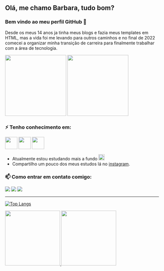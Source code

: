 ## Olá, me chamo Barbara, tudo bom? 
### Bem vindo ao meu perfil GitHub 🥰

Desde os meus 14 anos ja tinha meus blogs e fazia meus templates em HTML, mas a vida foi me levando para outros caminhos e no final de 2022 comecei a organizar minha transição de carreira para finalmente trabalhar com a área de tecnologia.

<img src="https://media.tenor.com/_CtyqFYn7ZsAAAAC/pokemon-blastoise.gif" width="200" height="200"/> <img src="https://media.tenor.com/GLEinWYUNk0AAAAd/dog.gif" width="200" height="200"/>

### ⚡ Tenho conhecimento em: 

<img src="https://cdn.jsdelivr.net/gh/devicons/devicon/icons/html5/html5-original.svg" width="40" height="40" /> <img src="https://cdn.jsdelivr.net/gh/devicons/devicon/icons/css3/css3-original.svg"  width="40" height="40"/> <img src="https://cdn.jsdelivr.net/gh/devicons/devicon/icons/javascript/javascript-original.svg" width="40" height="40"/>

- Atualmente estou estudando mais a fundo <img src="https://cdn.jsdelivr.net/gh/devicons/devicon/icons/javascript/javascript-original.svg" width="20" height="20"/>
- Compartilho um pouco dos meus estudos lá no [instagram](https://www.instagram.com/barbaradamasceno.dev/).

### 📫 Como entrar em contato comigo: 
<div>
<a href="https://www.instagram.com/barbaradamasceno.dev/" target="_blank"><img src="https://img.shields.io/badge/-Instagram-%23E4405F?style=for-the-badge&logo=instagram&logoColor=white" target="_blank"></a>
<a href = "mailto:barbaradamasdev@gmail.com"><img src="https://img.shields.io/badge/Gmail-D14836?style=for-the-badge&logo=gmail&logoColor=white" target="_blank"></a>
<a href="www.linkedin.com/in/barbaradamascenodev" target="_blank"><img src="https://img.shields.io/badge/-LinkedIn-%230077B5?style=for-the-badge&logo=linkedin&logoColor=white" target="_blank"></a>   
</div>

<hr>

[![Top Langs](https://github-readme-stats.vercel.app/api/top-langs/?barbaradamasceno.dev=anuraghazra&layout=pie)](https://github.com/anuraghazra/github-readme-stats)

<div>
<a href="https://github.com/barbaradamasdev">
<img height="180em" src="https://github-readme-stats.vercel.app/api/top-langs/?username=barbaradamasdev&layout=compact&langs_count=7&theme=dracula"/>
<img height="180em" src="https://github-readme-stats.vercel.app/api?username=barbaradamasdev&show_icons=true&theme=dracula&include_all_commits=true&count_private=true"/>
</div>
